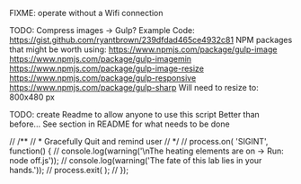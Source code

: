 

FIXME: operate without a Wifi connection

TODO: Compress images -> Gulp?
Example Code: https://gist.github.com/ryantbrown/239dfdad465ce4932c81
NPM packages that might be worth using:
https://www.npmjs.com/package/gulp-image
https://www.npmjs.com/package/gulp-imagemin
https://www.npmjs.com/package/gulp-image-resize
https://www.npmjs.com/package/gulp-responsive
https://www.npmjs.com/package/gulp-sharp
Will need to resize to: 800x480 px

TODO: create Readme to allow anyone to use this script
Better than before... See section in README for what needs to be done

// /**
//  * Gracefully Quit and remind user
//  */
// process.on( 'SIGINT', function() {
//   console.log(warning('\nThe heating elements are on -> Run: node off.js'));
//   console.log(warning('The fate of this lab lies in your hands.'));
//   process.exit( );
// });
